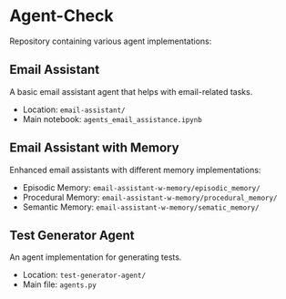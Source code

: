 # Agent-Check

Repository containing various agent implementations:

## Email Assistant
A basic email assistant agent that helps with email-related tasks.
- Location: `email-assistant/`
- Main notebook: `agents_email_assistance.ipynb`

## Email Assistant with Memory
Enhanced email assistants with different memory implementations:
- Episodic Memory: `email-assistant-w-memory/episodic_memory/`
- Procedural Memory: `email-assistant-w-memory/procedural_memory/`
- Semantic Memory: `email-assistant-w-memory/sematic_memory/`

## Test Generator Agent
An agent implementation for generating tests.
- Location: `test-generator-agent/`
- Main file: `agents.py`